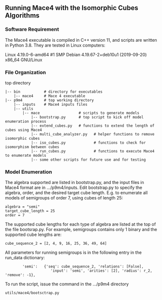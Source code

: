 
## Running Mace4 with the Isomorphic Cubes Algorithms

### Software Requirement

The Mace4 executable is compiled in C++ version 11, and scripts are written in Python 3.8.  They are tested in Linux computers:

Linux 4.19.0-6-amd64 #1 SMP Debian 4.19.67-2+deb10u1 (2019-09-20) x86_64 GNU/Linux


### File Organization

top directory

    |-- bin           # directory for executables
        |-- mace4     # Mace 4 executable
    |-- p9m4          # top working directory
        |-- inputs    # Mace4 inputs files
        |-- utils
            |-- mace                  # scripts to generate models
                |-- bootstrap.py      # top script to kick off model enumeration process
                |-- extend_cubes.py   # functions to extend the length of cubes using Mace4
                |-- multi_cube_analyzer.py   # helper functions to remove isomorphic cubes
                |-- iso_cubes.py             # functions to check for isomorphism between cubes
                |-- run_cubes.py             # functions to execute Mace4 to enumerate models
                |-- some other scripts for future use and for testing               
                

### Model Enumeration
The algebra supported are listed in bootstrap.py, and the input files in Mace4 format are in .../p9m4/inputs.
Edit bootstrap.py to specify the algebra, order, and the desired target cube length. E.g. to enumerate all models of semigroups of order 7, using cubes of length 25:

    algebra = "semi"
    target_cube_length = 25
    order = 7

The supported cube lengths for each type of algebra are listed at the top of the file bootsrap.py.  For example, semigroups contains only 1 binary and the supported cube lengths are:

    cube_sequence_2 = [2, 4, 9, 16, 25, 36, 49, 64]

All parameters for running semigroups is in the following entry in the run_data dictionary:

            'semi':   {'seq': cube_sequence_2, 'relations': [False], 
                         'input': 'semi', 'arities': [2], 'radius': r_2, 'remove': -1},

To run the script, issue the command in the .../p9m4 directory  

    utils/mace4/bootsctrap.py
    
                       